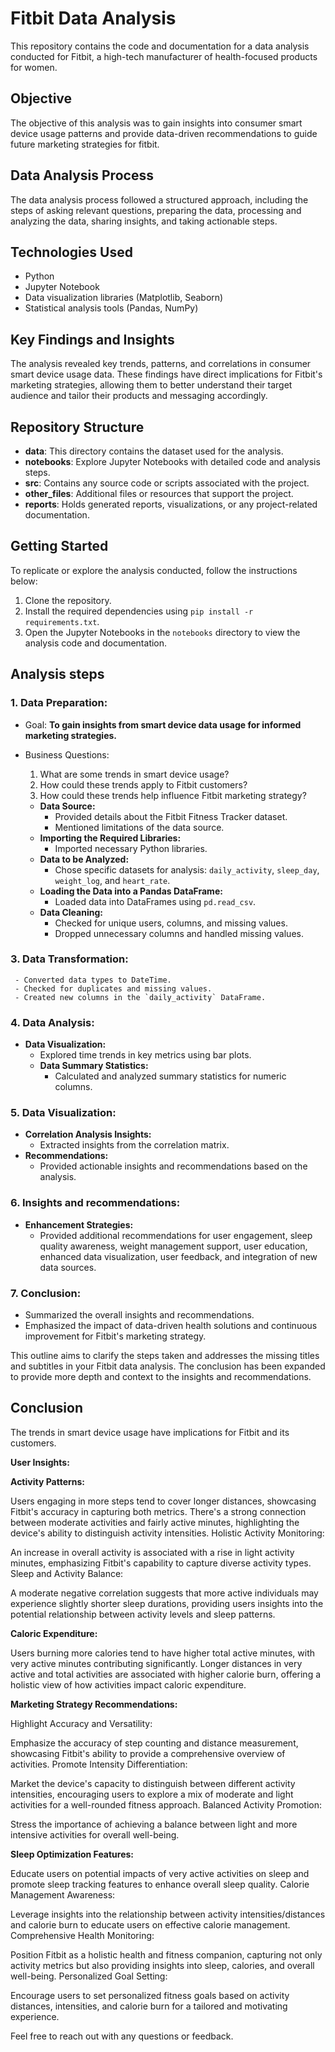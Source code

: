 # Fitbit Data Analysis

This repository contains the code and documentation for a data analysis conducted for Fitbit, a high-tech manufacturer of health-focused products for women.

## Objective

The objective of this analysis was to gain insights into consumer smart device usage patterns and provide data-driven recommendations to guide future marketing strategies for fitbit.

## Data Analysis Process

The data analysis process followed a structured approach, including the steps of asking relevant questions, preparing the data, processing and analyzing the data, sharing insights, and taking actionable steps.

## Technologies Used

- Python
- Jupyter Notebook
- Data visualization libraries (Matplotlib, Seaborn)
- Statistical analysis tools (Pandas, NumPy)

## Key Findings and Insights

The analysis revealed key trends, patterns, and correlations in consumer smart device usage data. These findings have direct implications for Fitbit's marketing strategies, allowing them to better understand their target audience and tailor their products and messaging accordingly.

## Repository Structure

- **data**: This directory contains the dataset used for the analysis.
- **notebooks**: Explore Jupyter Notebooks with detailed code and analysis steps.
- **src**: Contains any source code or scripts associated with the project.
- **other_files**: Additional files or resources that support the project.
- **reports**: Holds generated reports, visualizations, or any project-related documentation.

## Getting Started

To replicate or explore the analysis conducted, follow the instructions below:

1. Clone the repository.
2. Install the required dependencies using `pip install -r requirements.txt`.
3. Open the Jupyter Notebooks in the `notebooks` directory to view the analysis code and documentation.

## Analysis steps

### 1. **Data Preparation:**
- Goal: **To gain insights from smart device data usage for informed marketing strategies.**
- Business Questions:
  1. What are some trends in smart device usage?
  2. How could these trends apply to Fitbit customers?
  3. How could these trends help influence Fitbit marketing strategy?

   - **Data Source:**
     - Provided details about the Fitbit Fitness Tracker dataset.
     - Mentioned limitations of the data source.
   - **Importing the Required Libraries:**
     - Imported necessary Python libraries.
   - **Data to be Analyzed:**
     - Chose specific datasets for analysis: `daily_activity`, `sleep_day`, `weight_log`, and `heart_rate`.
   - **Loading the Data into a Pandas DataFrame:**
     - Loaded data into DataFrames using `pd.read_csv`.
   - **Data Cleaning:**
     - Checked for unique users, columns, and missing values.
     - Dropped unnecessary columns and handled missing values.
   
### 3. **Data Transformation:**
     - Converted data types to DateTime.
     - Checked for duplicates and missing values.
     - Created new columns in the `daily_activity` DataFrame.

### 4. **Data Analysis:**
 - **Data Visualization:**
     - Explored time trends in key metrics using bar plots.
   - **Data Summary Statistics:**
     - Calculated and analyzed summary statistics for numeric columns.  

### 5. **Data Visualization:**
   - **Correlation Analysis Insights:**
     - Extracted insights from the correlation matrix.
   - **Recommendations:**
     - Provided actionable insights and recommendations based on the analysis.

### 6. **Insights and recommendations:**
   - **Enhancement Strategies:**
     - Provided additional recommendations for user engagement, sleep quality awareness, weight management support, user education, enhanced data visualization, user feedback, and integration of new data sources.

### 7. **Conclusion:**
   - Summarized the overall insights and recommendations.
   - Emphasized the impact of data-driven health solutions and continuous improvement for Fitbit's marketing strategy.

This outline aims to clarify the steps taken and addresses the missing titles and subtitles in your Fitbit data analysis. The conclusion has been expanded to provide more depth and context to the insights and recommendations.

## Conclusion

The trends in smart device usage  have implications for Fitbit and its customers. 

**User Insights:**

**Activity Patterns:**

Users engaging in more steps tend to cover longer distances, showcasing Fitbit's accuracy in capturing both metrics.
There's a strong connection between moderate activities and fairly active minutes, highlighting the device's ability to distinguish activity intensities.
Holistic Activity Monitoring:

An increase in overall activity is associated with a rise in light activity minutes, emphasizing Fitbit's capability to capture diverse activity types.
Sleep and Activity Balance:

A moderate negative correlation suggests that more active individuals may experience slightly shorter sleep durations, providing users insights into the potential relationship between activity levels and sleep patterns.

**Caloric Expenditure:**

Users burning more calories tend to have higher total active minutes, with very active minutes contributing significantly.
Longer distances in very active and total activities are associated with higher calorie burn, offering a holistic view of how activities impact caloric expenditure.

**Marketing Strategy Recommendations:**

Highlight Accuracy and Versatility:

Emphasize the accuracy of step counting and distance measurement, showcasing Fitbit's ability to provide a comprehensive overview of activities.
Promote Intensity Differentiation:

Market the device's capacity to distinguish between different activity intensities, encouraging users to explore a mix of moderate and light activities for a well-rounded fitness approach.
Balanced Activity Promotion:

Stress the importance of achieving a balance between light and more intensive activities for overall well-being.

**Sleep Optimization Features:**

Educate users on potential impacts of very active activities on sleep and promote sleep tracking features to enhance overall sleep quality.
Calorie Management Awareness:

Leverage insights into the relationship between activity intensities/distances and calorie burn to educate users on effective calorie management.
Comprehensive Health Monitoring:

Position Fitbit as a holistic health and fitness companion, capturing not only activity metrics but also providing insights into sleep, calories, and overall well-being.
Personalized Goal Setting:

Encourage users to set personalized fitness goals based on activity distances, intensities, and calorie burn for a tailored and motivating experience.



Feel free to reach out with any questions or feedback. 
